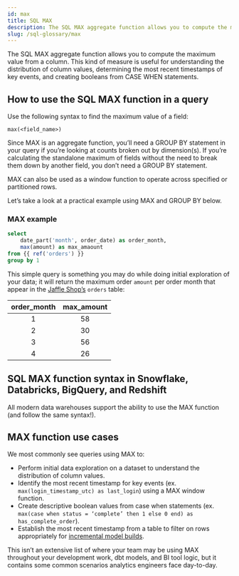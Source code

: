 ```yaml
---
id: max
title: SQL MAX
description: The SQL MAX aggregate function allows you to compute the maximum value from a column.
slug: /sql-glossary/max
---
```


<head>
    <title>Working with the SQL MAX function</title>
</head>

The SQL MAX aggregate function allows you to compute the maximum value from a column. This kind of measure is useful for understanding the distribution of column values, determining the most recent timestamps of key events, and creating booleans from CASE WHEN statements.

## How to use the SQL MAX function in a query

Use the following syntax to find the maximum value of a field:

`max(<field_name>)`

Since MAX is an aggregate function, you’ll need a GROUP BY statement in your query if you’re looking at counts broken out by dimension(s). If you’re calculating the standalone maximum of fields without the need to break them down by another field, you don’t need a GROUP BY statement.

MAX can also be used as a window function to operate across specified or partitioned rows.

Let’s take a look at a practical example using MAX and GROUP BY below.

### MAX example

```sql
select
	date_part('month', order_date) as order_month,
	max(amount) as max_amaount
from {{ ref('orders') }}
group by 1
```

This simple query is something you may do while doing initial exploration of your data; it will return the maximum order `amount` per order month that appear in the [Jaffle Shop’s](https://github.com/dbt-labs/jaffle_shop) `orders` table:

| order_month | max_amount |
|:---:|:---:|
| 1 | 58 |
| 2 | 30 |
| 3 | 56 |
| 4 | 26 |

## SQL MAX function syntax in Snowflake, Databricks, BigQuery, and Redshift

All modern data warehouses support the ability to use the MAX function (and follow the same syntax!).

## MAX function use cases

We most commonly see queries using MAX to:

- Perform initial data exploration on a dataset to understand the distribution of column values.
- Identify the most recent timestamp for key events (ex. `max(login_timestamp_utc) as last_login`) using a MAX window function.
- Create descriptive boolean values from case when statements (ex. `max(case when status = ‘complete’ then 1 else 0 end) as has_complete_order`).
- Establish the most recent timestamp from a table to filter on rows appropriately for [incremental model builds](https://docs.getdbt.com/docs/building-a-dbt-project/building-models/configuring-incremental-models).

This isn’t an extensive list of where your team may be using MAX throughout your development work, dbt models, and BI tool logic, but it contains some common scenarios analytics engineers face day-to-day.